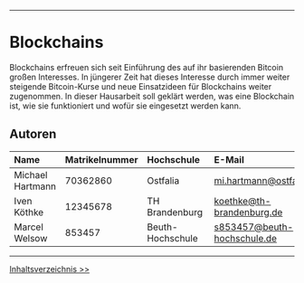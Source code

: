 ***

# Blockchains

Blockchains erfreuen sich seit Einführung des auf ihr basierenden Bitcoin großen Interesses. In jüngerer Zeit hat dieses Interesse durch immer weiter steigende Bitcoin-Kurse und neue Einsatzideen für Blockchains weiter zugenommen. In dieser Hausarbeit soll geklärt werden, was eine Blockchain ist, wie sie funktioniert und wofür sie eingesetzt werden kann. 

## Autoren

| Name             | Matrikelnummer| Hochschule       | E-Mail                      |
|:-----------------|:--------------|:-----------------|:----------------------------|
| Michael Hartmann | 70362860      | Ostfalia         | mi.hartmann@ostfalia.de     |
| Iven Köthke      | 12345678      | TH Brandenburg   | koethke@th-brandenburg.de   |
| Marcel Welsow    | 853457        | Beuth-Hochschule | s853457@beuth-hochschule.de |

***

[Inhaltsverzeichnis >>](02_toc.md)